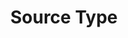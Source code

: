 ---
# -------------------------- #
#        CONTENT TYPE        #
# -------------------------- #

product-type: "connect"
content-type: "api-object"
endpoint: "source-types"
order: 4


# -------------------------- #
#        OBJECT INFO         #
# -------------------------- #

title: "Source Type"
description: "{{ api.core-objects.source-types.description }}"
endpoint-url: "/source-types"


# -------------------------- #
#        VERSION INFO        #
# -------------------------- #

latest-version: "4"
versions:
  - number: "4"
    deprecated: false


# -------------------------- #
#      AVAILABLE METHODS     #
# -------------------------- #

available-methods:
  - id: "get-a-source-type"
    title: "Get a source type"
    method: "get"
    short: "{{ api.core-objects.source-types.get.short | flatify }}"

  - id: "list-source-types"
    title: "List all source types"
    method: "get"
    short: "{{ api.core-objects.source-types.list.short | flatify }}"


# -------------------------- #
#      OBJECT ATTRIBUTES     #
# -------------------------- #

object-attributes:
  - name: "report_card"
    type: "object"
    sub-type: "source report card"
    url: "{{ api.data-structures.report-cards.source.section }}"
    description: "The Source Report Card object corresponding to the source's `type`. For example: `platform.marketo` or `platform.hubspot`."
---